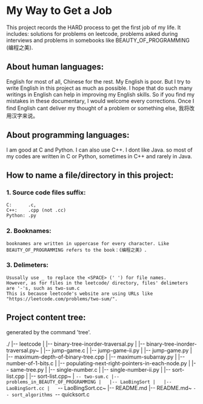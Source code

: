 My Way to Get a Job
====================

This project records the HARD process to get the first job of my life.
It includes: solutions for problems on leetcode, problems asked during interviews and problems in somebooks like BEAUTY_OF_PROGRAMMING (编程之美).

About human languages:  
-----------------------------------------------------------

English for most of all, Chinese for the rest.
My English is poor. But I try to write English in this project as much as possible.
I hope that do such many writings in English can help in improving my English skills.
So if you find my mistakes in these documentary, I would welcome every corrections.
Once I find English cant deliver my thought of a problem or something else, 我将改用汉字来说。

About programming languages:
-----------------------------

I am good at C and Python. I can also use C++. I dont like Java.
so most of my codes are written in C or Python, sometimes in C++ and rarely in Java.

How to name a file/directory in this project:
----------------------------------------------

### 1. Source code files suffix:
	C:		.c,
	C++: 	.cpp (not .cc)
	Python:	.py

### 2. Booknames:
	booknames are written in uppercase for every character. Like BEAUTY_OF_PROGRAMMING refers to the book：《编程之美》.

### 3. Delimeters:
	Ususally use _ to replace the <SPACE> (' ') for file names.
	However, as for files in the leetcode/ directory, files' delimeters are '-'s, such as two-sum.c
	This is because leetcode's website are using URLs like "https://leetcode.com/problems/two-sum/".



Project content tree:
--------------------------
generated by the command 'tree'.

./
|-- leetcode
|   |-- binary-tree-inorder-traversal.py
|   |-- binary-tree-inorder-traversal.py~
|   |-- jump-game.c
|   |-- jump-game-ii.py
|   |-- jump-game.py
|   |-- maximum-depth-of-binary-tree.cpp
|   |-- maximum-subarray.py
|   |-- number-of-1-bits.c
|   |-- populating-next-right-pointers-in-each-node.py
|   |-- same-tree.py
|   |-- single-number.c
|   |-- single-number-ii.py
|   |-- sort-list.cpp
|   |-- sort-list.cpp~
|   `-- two-sum.c
|-- problems_in_BEAUTY_OF_PROGRAMMING
|   |-- LaoBingSort
|   |-- LaoBingSort.cc
|   `-- LaoBingSort.cc~
|-- README.md
|-- README.md~
`-- sort_algorithms
    `-- quicksort.c

